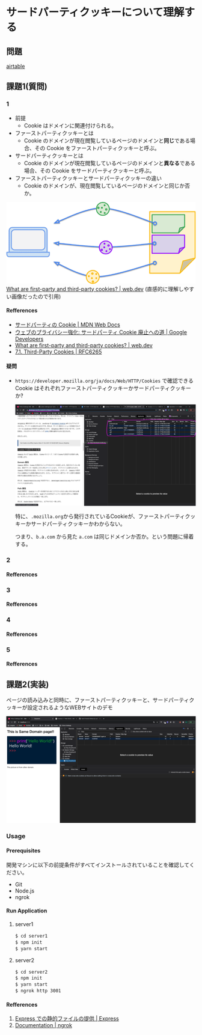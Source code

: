 # サードパーティクッキーについて理解する
## 問題
[airtable](https://airtable.com/tblTnXBXFOYJ0J7lZ/viwyi8muFtWUlhNKG/recmQLSaOpAgZOkVm?blocks=hide)

## 課題1(質問)
### 1
- 前提
    - Cookie はドメインに関連付けられる。
- ファーストパーティクッキーとは
    - Cookie のドメインが現在閲覧しているページのドメインと**同じ**である場合、その Cookie をファーストパーティクッキーと呼ぶ。
- サードパーティクッキーとは
    - Cookie のドメインが現在閲覧しているページのドメインと**異なる**である場合、その Cookie をサードパーティクッキーと呼ぶ。
- ファーストパーティクッキーとサードパーティクッキーの違い
    - Cookie のドメインが、現在閲覧しているページのドメインと同じか否か。

![cross-site-set-cookie-response-header](./img/cross-site-set-cookie-response-header.png)
[What are first-party and third-party cookies? | web.dev](https://web.dev/samesite-cookies-explained/#what-are-first-party-and-third-party-cookies) (直感的に理解しやすい画像だったので引用)

#### Refferences
- [サードパーティの Cookie | MDN Web Docs](https://developer.mozilla.org/ja/docs/Web/HTTP/Cookies#third-party_cookies)
- [ウェブのプライバシー強化: サードパーティ Cookie 廃止への道 | Google Developers](https://developers-jp.googleblog.com/2020/01/cookie.html)
- [What are first-party and third-party cookies? | web.dev](https://web.dev/samesite-cookies-explained/#what-are-first-party-and-third-party-cookies)
- [7.1.  Third-Party Cookies | RFC6265](https://tools.ietf.org/html/rfc6265#section-7.1)

#### 疑問
- `https://developer.mozilla.org/ja/docs/Web/HTTP/Cookies` で確認できる Cookie はそれぞれファーストパーティクッキーかサードパーティクッキーか?

    ![疑問1](./img/1.png)

    特に、`.mozilla.org`から発行されているCookieが、ファーストパーティクッキーかサードパーティクッキーかわからない。

    つまり、`b.a.com` から見た `a.com` は同じドメインか否か。という問題に帰着する。

### 2
#### Refferences
### 3
#### Refferences
### 4
#### Refferences
### 5
#### Refferences
## 課題2(実装)
ページの読み込みと同時に、ファーストパーティクッキーと、サードパーティクッキーが設定されるようなWEBサイトのデモ

![デモ](./img/demo.png)

### Usage
#### Prerequisites
開発マシンに以下の前提条件がすべてインストールされていることを確認してください。

- Git
- Node.js
- ngrok

#### Run Application
1. server1

    ```bash
    $ cd server1
    $ npm init
    $ yarn start
    ```

2. server2

    ```bash
    $ cd server2
    $ npm init
    $ yarn start
    $ ngrok http 3001
    ```

#### Refferences
1. [Express での静的ファイルの提供 | Express](https://expressjs.com/ja/starter/static-files.html)
2. [Documentation | ngrok](https://ngrok.com/docs)